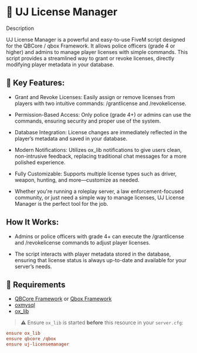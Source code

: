 # 🔐 UJ License Manager

Description

UJ License Manager is a powerful and easy-to-use FiveM script designed for the QBCore / qbox Framework. It allows police officers (grade 4 or higher) and admins to manage player licenses with simple commands. This script provides a streamlined way to grant or revoke licenses, directly modifying player metadata in your database.

## 🚀 Key Features:

- Grant and Revoke Licenses: Easily assign or remove licenses from players with two intuitive commands: /grantlicense and /revokelicense.

- Permission-Based Access: Only police (grade 4+) or admins can use the commands, ensuring security and proper use of the system.

- Database Integration: License changes are immediately reflected in the player’s metadata and saved in your database.

- Modern Notifications: Utilizes ox_lib notifications to give users clean, non-intrusive feedback, replacing traditional chat messages for a more polished experience.

- Fully Customizable: Supports multiple license types such as driver, weapon, hunting, and more—customize as needed.

- Whether you're running a roleplay server, a law enforcement-focused community, or just need a simple way to manage licenses, UJ License Manager is the perfect tool for the job.

## How It Works:

- Admins or police officers with grade 4+ can execute the /grantlicense and /revokelicense commands to adjust player licenses.

- The script interacts with player metadata stored in the database, ensuring that license status is always up-to-date and available for your server’s needs.

## 🧱 Requirements

- [QBCore Framework](https://github.com/qbcore-framework/qb-core) or [Qbox Framework](https://github.com/Qbox-project)
- [oxmysql](https://github.com/overextended/oxmysql)
- [ox_lib](https://github.com/overextended/ox_lib)

> ⚠️ Ensure `ox_lib` is started **before** this resource in your `server.cfg`:
```cfg
ensure ox_lib
ensure qbcore /qbox
ensure uj-licensemanager 

